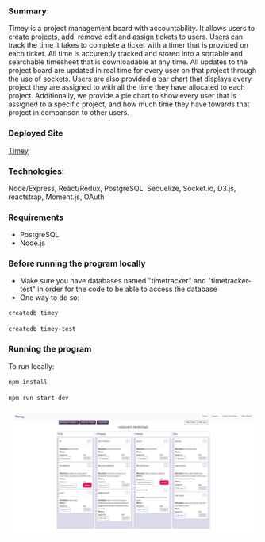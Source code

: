 ### Summary:

Timey is a project management board with accountability. It allows users to create projects, add, remove edit and assign tickets to users. Users can track the time it takes to complete a ticket with a timer that is provided on each ticket. All time is accurently tracked and stored into a sortable and searchable timesheet that is downloadable at any time. All updates to the project board are updated in real time for every user on that project through the use of sockets. Users are also provided a bar chart that displays every project they are assigned to with all the time they have allocated to each project. Additionally, we provide a pie chart to show every user that is assigned to a specific project, and how much time they have towards that project in comparison to other users.

### Deployed Site

[Timey](https://timetrackerboard.herokuapp.com)

### Technologies:

Node/Express, React/Redux, PostgreSQL, Sequelize, Socket.io, D3.js, reactstrap, Moment.js, OAuth

### Requirements

* PostgreSQL
* Node.js

### Before running the program locally

* Make sure you have databases named "timetracker" and "timetracker-test" in order for the code to be able to access the database
* One way to do so:

```
createdb timey

createdb timey-test
```

### Running the program

To run locally:

```
npm install

npm run start-dev
```

![alt text](https://github.com/green-echo/timetracker/blob/master/timey-screenshot.png)
